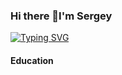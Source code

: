 ### Hi there 👋I'm Sergey
[![Typing SVG](https://readme-typing-svg.herokuapp.com?color=2336BCF7&lines=I+am+beginner+developer)](https://git.io/typing-svg)

#### Education
